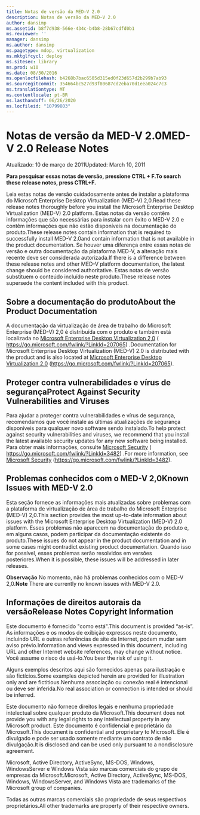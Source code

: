 ```yaml
---
title: Notas de versão da MED-V 2.0
description: Notas de versão da MED-V 2.0
author: dansimp
ms.assetid: b8f7d938-566e-434c-b4b8-28b67cdfd0b1
ms.reviewer: ''
manager: dansimp
ms.author: dansimp
ms.pagetype: mdop, virtualization
ms.mktglfcycl: deploy
ms.sitesec: library
ms.prod: w10
ms.date: 08/30/2016
ms.openlocfilehash: b4268b7bac6505d315ed0f23d657d2b299b7ab93
ms.sourcegitcommit: 354664bc527d93f80687cd2eba70d1eea024c7c3
ms.translationtype: MT
ms.contentlocale: pt-BR
ms.lasthandoff: 06/26/2020
ms.locfileid: "10799803"
---
```

# <span data-ttu-id="a9fa5-103">Notas de versão da MED-V 2.0</span><span class="sxs-lookup"><span data-stu-id="a9fa5-103">MED-V 2.0 Release Notes</span></span>


<span data-ttu-id="a9fa5-104">Atualizado: 10 de março de 2011</span><span class="sxs-lookup"><span data-stu-id="a9fa5-104">Updated: March 10, 2011</span></span>

**<span data-ttu-id="a9fa5-105">Para pesquisar essas notas de versão, pressione CTRL + F.</span><span class="sxs-lookup"><span data-stu-id="a9fa5-105">To search these release notes, press CTRL+F.</span></span>**

<span data-ttu-id="a9fa5-106">Leia estas notas de versão cuidadosamente antes de instalar a plataforma do Microsoft Enterprise Desktop Virtualization (MED-V) 2,0.</span><span class="sxs-lookup"><span data-stu-id="a9fa5-106">Read these release notes thoroughly before you install the Microsoft Enterprise Desktop Virtualization (MED-V) 2.0 platform.</span></span> <span data-ttu-id="a9fa5-107">Estas notas da versão contêm informações que são necessárias para instalar com êxito o MED-V 2.0 e contêm informações que não estão disponíveis na documentação do produto.</span><span class="sxs-lookup"><span data-stu-id="a9fa5-107">These release notes contain information that is required to successfully install MED-V 2.0and contain information that is not available in the product documentation.</span></span> <span data-ttu-id="a9fa5-108">Se houver uma diferença entre essas notas de versão e outra documentação da plataforma MED-V, a alteração mais recente deve ser considerada autorizada.</span><span class="sxs-lookup"><span data-stu-id="a9fa5-108">If there is a difference between these release notes and other MED-V platform documentation, the latest change should be considered authoritative.</span></span> <span data-ttu-id="a9fa5-109">Estas notas de versão substituem o conteúdo incluído neste produto.</span><span class="sxs-lookup"><span data-stu-id="a9fa5-109">These release notes supersede the content included with this product.</span></span>

## <span data-ttu-id="a9fa5-110">Sobre a documentação do produto</span><span class="sxs-lookup"><span data-stu-id="a9fa5-110">About the Product Documentation</span></span>


<span data-ttu-id="a9fa5-111">A documentação da virtualização de área de trabalho do Microsoft Enterprise (MED-V) 2,0 é distribuída com o produto e também está localizada no [Microsoft Enterprise Desktop Virtualization 2,0](https://go.microsoft.com/fwlink/?LinkID=207065) ( https://go.microsoft.com/fwlink/?LinkId=207065) .</span><span class="sxs-lookup"><span data-stu-id="a9fa5-111">Documentation for Microsoft Enterprise Desktop Virtualization (MED-V) 2.0 is distributed with the product and is also located at [Microsoft Enterprise Desktop Virtualization 2.0](https://go.microsoft.com/fwlink/?LinkID=207065) (https://go.microsoft.com/fwlink/?LinkId=207065).</span></span>

## <span data-ttu-id="a9fa5-112">Proteger contra vulnerabilidades e vírus de segurança</span><span class="sxs-lookup"><span data-stu-id="a9fa5-112">Protect Against Security Vulnerabilities and Viruses</span></span>


<span data-ttu-id="a9fa5-113">Para ajudar a proteger contra vulnerabilidades e vírus de segurança, recomendamos que você instale as últimas atualizações de segurança disponíveis para qualquer novo software sendo instalado.</span><span class="sxs-lookup"><span data-stu-id="a9fa5-113">To help protect against security vulnerabilities and viruses, we recommend that you install the latest available security updates for any new software being installed.</span></span> <span data-ttu-id="a9fa5-114">Para obter mais informações, consulte [Microsoft Security](https://go.microsoft.com/fwlink/?LinkId=3482) ( https://go.microsoft.com/fwlink/?LinkId=3482) .</span><span class="sxs-lookup"><span data-stu-id="a9fa5-114">For more information, see [Microsoft Security](https://go.microsoft.com/fwlink/?LinkId=3482) (https://go.microsoft.com/fwlink/?LinkId=3482).</span></span>

## <span data-ttu-id="a9fa5-115">Problemas conhecidos com o MED-V 2,0</span><span class="sxs-lookup"><span data-stu-id="a9fa5-115">Known Issues with MED-V 2.0</span></span>


<span data-ttu-id="a9fa5-116">Esta seção fornece as informações mais atualizadas sobre problemas com a plataforma de virtualização de área de trabalho do Microsoft Enterprise (MED-V) 2,0.</span><span class="sxs-lookup"><span data-stu-id="a9fa5-116">This section provides the most up-to-date information about issues with the Microsoft Enterprise Desktop Virtualization (MED-V) 2.0 platform.</span></span> <span data-ttu-id="a9fa5-117">Esses problemas não aparecem na documentação do produto e, em alguns casos, podem participar da documentação existente do produto.</span><span class="sxs-lookup"><span data-stu-id="a9fa5-117">These issues do not appear in the product documentation and in some cases might contradict existing product documentation.</span></span> <span data-ttu-id="a9fa5-118">Quando isso for possível, esses problemas serão resolvidos em versões posteriores.</span><span class="sxs-lookup"><span data-stu-id="a9fa5-118">When it is possible, these issues will be addressed in later releases.</span></span>

<span data-ttu-id="a9fa5-119">**Observação**  No momento, não há problemas conhecidos com o MED-V 2,0.</span><span class="sxs-lookup"><span data-stu-id="a9fa5-119">**Note** There are currently no known issues with MED-V 2.0.</span></span>

 

## <span data-ttu-id="a9fa5-120">Informações de direitos autorais da versão</span><span class="sxs-lookup"><span data-stu-id="a9fa5-120">Release Notes Copyright Information</span></span>


<span data-ttu-id="a9fa5-121">Este documento é fornecido "como está".</span><span class="sxs-lookup"><span data-stu-id="a9fa5-121">This document is provided “as-is”.</span></span> <span data-ttu-id="a9fa5-122">As informações e os modos de exibição expressos neste documento, incluindo URL e outras referências de site da Internet, podem mudar sem aviso prévio.</span><span class="sxs-lookup"><span data-stu-id="a9fa5-122">Information and views expressed in this document, including URL and other Internet website references, may change without notice.</span></span> <span data-ttu-id="a9fa5-123">Você assume o risco de usá-lo.</span><span class="sxs-lookup"><span data-stu-id="a9fa5-123">You bear the risk of using it.</span></span>

<span data-ttu-id="a9fa5-124">Alguns exemplos descritos aqui são fornecidos apenas para ilustração e são fictícios.</span><span class="sxs-lookup"><span data-stu-id="a9fa5-124">Some examples depicted herein are provided for illustration only and are fictitious.</span></span><span data-ttu-id="a9fa5-125">Nenhuma associação ou conexão real é intencional ou deve ser inferida.</span><span class="sxs-lookup"><span data-stu-id="a9fa5-125">No real association or connection is intended or should be inferred.</span></span>

<span data-ttu-id="a9fa5-126">Este documento não fornece direitos legais e nenhuma propriedade intelectual sobre qualquer produto da Microsoft.</span><span class="sxs-lookup"><span data-stu-id="a9fa5-126">This document does not provide you with any legal rights to any intellectual property in any Microsoft product.</span></span> <span data-ttu-id="a9fa5-127">Este documento é confidencial e proprietário da Microsoft.</span><span class="sxs-lookup"><span data-stu-id="a9fa5-127">This document is confidential and proprietary to Microsoft.</span></span> <span data-ttu-id="a9fa5-128">Ele é divulgado e pode ser usado somente mediante um contrato de não divulgação.</span><span class="sxs-lookup"><span data-stu-id="a9fa5-128">It is disclosed and can be used only pursuant to a nondisclosure agreement.</span></span>



<span data-ttu-id="a9fa5-129">Microsoft, Active Directory, ActiveSync, MS-DOS, Windows, WindowsServer e Windows Vista são marcas comerciais do grupo de empresas da Microsoft.</span><span class="sxs-lookup"><span data-stu-id="a9fa5-129">Microsoft, Active Directory, ActiveSync, MS-DOS, Windows, WindowsServer, and Windows Vista are trademarks of the Microsoft group of companies.</span></span>

<span data-ttu-id="a9fa5-130">Todas as outras marcas comerciais são propriedade de seus respectivos proprietários.</span><span class="sxs-lookup"><span data-stu-id="a9fa5-130">All other trademarks are property of their respective owners.</span></span>

 

 





